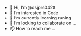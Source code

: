 - 👋 Hi, I’m @dsjprs0420
- 👀 I’m interested in Code
- 🌱 I’m currently learning runing
- 💞️ I’m looking to collaborate on ...
- 📫 How to reach me ...

<!---
dsjprs0420/dsjprs0420 is a ✨ special ✨ repository because its `README.md` (this file) appears on your GitHub profile.
You can click the Preview link to take a look at your changes.
--->

